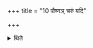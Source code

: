 +++
title = "10 पौष्णञ् चरुं यदि"

+++

<details><summary>थिते</summary>

पौष्णं चरुं यदि श्लोणः १०
</details>
